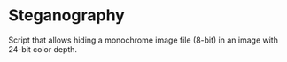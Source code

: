 # Steganography
Script that allows hiding a monochrome image file (8-bit) in an image with 24-bit color depth.
